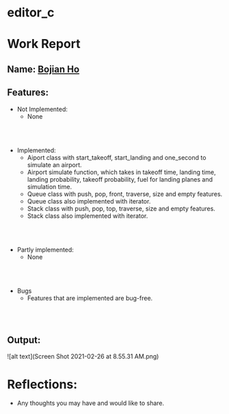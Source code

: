 # editor_c

# Work Report

## Name: <ins> Bojian Ho </ins>

## Features:

- Not Implemented:
  - None

<br><br>

- Implemented:
  - Aiport class with start_takeoff, start_landing and one_second to simulate
  an airport. 
  - Airport simulate function, which takes in takeoff time, landing time, 
  landing probability, takeoff probability, fuel for landing planes and 
  simulation time. 
  - Queue class with push, pop, front, traverse, size and empty features.
  - Queue class also implemented with iterator.
  - Stack class with push, pop, top, traverse, size and empty features.
  - Stack class also implemented with iterator.

<br><br>

- Partly implemented:
  - None

<br><br>

- Bugs
  - Features that are implemented are bug-free.

<br><br>

## Output:

![alt text](Screen Shot 2021-02-26 at 8.55.31 AM.png)

# Reflections:

- Any thoughts you may have and would like to share.
